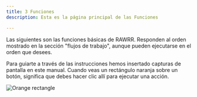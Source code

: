 ```yaml
---
title: 3 Funciones
description: Esta es la página principal de las Funciones

---
```

Las siguientes son las funciones básicas de RAWRR. Responden al orden mostrado en la sección "flujos de trabajo", aunque pueden ejecutarse en el orden que desees.

Para guiarte a través de las instrucciones hemos insertado capturas de pantalla en este manual. Cuando veas un rectángulo naranja sobre un botón, significa que debes hacer clic allí para ejecutar una acción.

![Orange rectangle](/images/cuadricula-naranja-small.png "Orange rectangle")